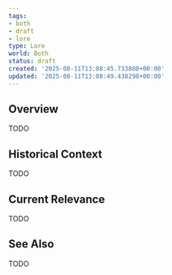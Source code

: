 ```yaml
---
tags:
- both
- draft
- lore
type: Lore
world: Both
status: draft
created: '2025-08-11T13:08:45.733808+00:00'
updated: '2025-08-11T13:08:49.438298+00:00'
---
```



## Overview

TODO
## Historical Context

TODO
## Current Relevance

TODO
## See Also

TODO

